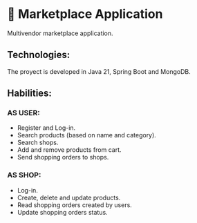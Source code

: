 # 🛒 **Marketplace Application**

Multivendor marketplace application.

## Technologies:

The proyect is developed in Java 21, Spring Boot and MongoDB.

## Habilities:

### AS USER:
- Register and Log-in.
- Search products (based on name and category).
- Search shops.
- Add and remove products from cart.
- Send shopping orders to shops.

### AS SHOP:
- Log-in.
- Create, delete and update products.
- Read shopping orders created by users.
- Update shopping orders status.
